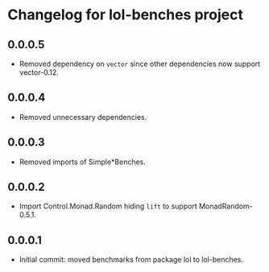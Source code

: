 Changelog for lol-benches project
================================

0.0.0.5
-----
 * Removed dependency on `vector` since other dependencies now support vector-0.12.

0.0.0.4
-----
 * Removed unnecessary dependencies.

0.0.0.3
-----
 * Removed imports of Simple*Benches.

0.0.0.2
-----
 * Import Control.Monad.Random hiding `lift` to support MonadRandom-0.5.1.

0.0.0.1
-----
 * Initial commit: moved benchmarks from package lol to lol-benches.